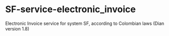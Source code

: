 # SF-service-electronic_invoice
Electronic Invoice service for system SF, according to Colombian laws (Dian version 1.8)
